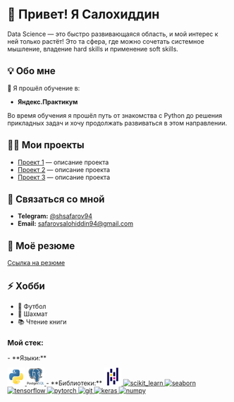 # 👋 Привет! Я Салохиддин

Data Science — это быстро развивающаяся область, и мой интерес к ней только растёт! Это та сфера, где можно сочетать системное мышление, владение hard skills и применение soft skills. 

## 💡 Обо мне
🌱 Я прошёл обучение в:
- **Яндекс.Практикум**

Во время обучения я прошёл путь от знакомства с Python до решения прикладных задач и хочу продолжать развиваться в этом направлении.

## 👨‍💻 Мои проекты
- [Проект 1](#) — описание проекта
- [Проект 2](#) — описание проекта
- [Проект 3](#) — описание проекта

## 💬 Связаться со мной
- **Telegram:** [@shsafarov94](https://t.me/shsafarov94)
- **Email:** [safarovsalohiddin94@gmail.com](mailto:safarovsalohiddin94@gmail.com)

## 📄 Моё резюме
[Ссылка на резюме](#)

## ⚡ Хобби 
- 🏀 Футбол  
- 🎲 Шахмат  
- 📚 Чтение книги  

<h3 align="left">Мой стек:</h3>
- **Языки:**
<p align="left"> <a href="https://www.python.org" target="_blank" rel="noreferrer"> <img src="https://raw.githubusercontent.com/devicons/devicon/master/icons/python/python-original.svg" alt="python" width="40" height="40"/> </a><a href="https://www.postgresql.org" target="_blank" rel="noreferrer"> <img src="https://raw.githubusercontent.com/devicons/devicon/master/icons/postgresql/postgresql-original-wordmark.svg" alt="postgresql" width="40" height="40"/> </a>
  - **Библиотеки:**
  <a href="https://pandas.pydata.org/" target="_blank" rel="noreferrer"> <img src="https://raw.githubusercontent.com/devicons/devicon/2ae2a900d2f041da66e950e4d48052658d850630/icons/pandas/pandas-original.svg" alt="pandas" width="40" height="40"/> </a>   <a href="https://scikit-learn.org/" target="_blank" rel="noreferrer"> <img src="https://upload.wikimedia.org/wikipedia/commons/0/05/Scikit_learn_logo_small.svg" alt="scikit_learn" width="40" height="40"/> </a> <a href="https://seaborn.pydata.org/" target="_blank" rel="noreferrer"> <img src="https://seaborn.pydata.org/_images/logo-mark-lightbg.svg" alt="seaborn" width="40" height="40"/> </a> <a href="https://www.tensorflow.org" target="_blank" rel="noreferrer"> <img src="https://www.vectorlogo.zone/logos/tensorflow/tensorflow-icon.svg" alt="tensorflow" width="40" height="40"/> </a> <a href="https://www.pytorch.org" target="_blank" rel="noreferrer"> <img src="https://www.vectorlogo.zone/logos/pytorch/pytorch-icon.svg" alt="pytorch" width="40" height="40"/> </a> <a href="https://git-scm.com/" target="_blank" rel="noreferrer"> <img src="https://www.vectorlogo.zone/logos/git-scm/git-scm-icon.svg" alt="git" width="40" height="40"/></a><a href="https://www.keras.io/" target="_blank" rel="noreferrer"> <img src="https://icon.icepanel.io/Technology/svg/Keras.svg" alt="keras" width="40" height="40"/> </a><a href="https://www.numpy.org/" target="_blank" rel="noreferrer"> <img src="https://icon.icepanel.io/Technology/svg/NumPy.svg" alt="numpy" width="40" height="40"/> </a> </p>
